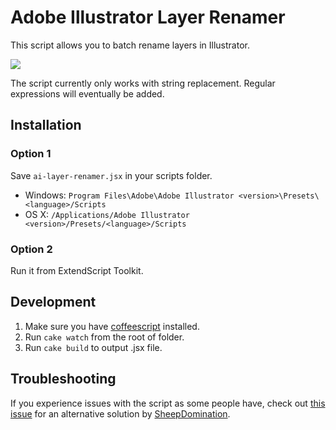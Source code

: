 # Adobe Illustrator Layer Renamer

This script allows you to batch rename layers in Illustrator. 

![](https://s3-us-west-2.amazonaws.com/sebastienlavoie.personal/adobe-illustrator-layer-renamer.png)

The script currently only works with string replacement. Regular expressions will eventually be added.

## Installation

### Option 1

Save `ai-layer-renamer.jsx` in your scripts folder.

- Windows: `Program Files\Adobe\Adobe Illustrator <version>\Presets\<language>/Scripts`
- OS X: `/Applications/Adobe Illustrator <version>/Presets/<language>/Scripts`

### Option 2

Run it from ExtendScript Toolkit.

## Development

1. Make sure you have [coffeescript](http://coffeescript.org) installed.
2. Run `cake watch` from the root of folder.
3. Run `cake build` to output .jsx file.
 
## Troubleshooting

If you experience issues with the script as some people have, check out [this issue](https://github.com/seblavoie/adobe-illustrator-layer-renamer/issues/1#issuecomment-102243191) for an alternative solution by [SheepDomination](https://github.com/SheepDomination).
